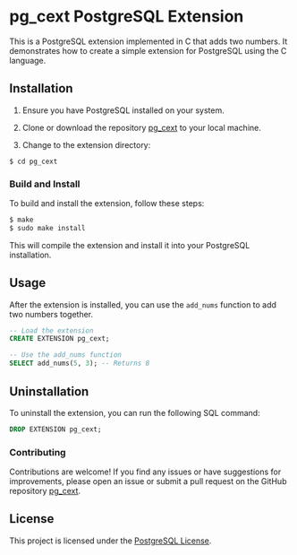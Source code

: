 # pg_cext PostgreSQL Extension

This is a PostgreSQL extension implemented in C that adds two numbers. It demonstrates how to create a simple extension for PostgreSQL using the C language.

## Installation

1. Ensure you have PostgreSQL installed on your system.
2. Clone or download the repository [pg_cext](https://github.com/IshaanAdarsh/pg_cext/tree/main) to your local machine.

3. Change to the extension directory:

```
$ cd pg_cext
```
### Build and Install

To build and install the extension, follow these steps:

```bash
$ make
$ sudo make install
```

This will compile the extension and install it into your PostgreSQL installation.

## Usage

After the extension is installed, you can use the `add_nums` function to add two numbers together.

```sql
-- Load the extension
CREATE EXTENSION pg_cext;

-- Use the add_nums function
SELECT add_nums(5, 3); -- Returns 8
```

## Uninstallation

To uninstall the extension, you can run the following SQL command:

```sql
DROP EXTENSION pg_cext;
```

### Contributing

Contributions are welcome! If you find any issues or have suggestions for improvements, please open an issue or submit a pull request on the GitHub repository [pg_cext](https://github.com/IshaanAdarsh/pg_cext/tree/main).

## License

This project is licensed under the [PostgreSQL License](LICENSE).
